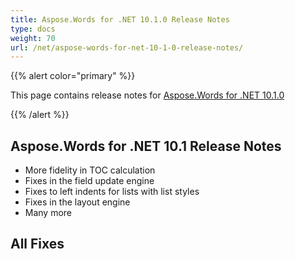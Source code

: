 ```yaml
---
title: Aspose.Words for .NET 10.1.0 Release Notes
type: docs
weight: 70
url: /net/aspose-words-for-net-10-1-0-release-notes/
---
```


{{% alert color="primary" %}} 

This page contains release notes for [Aspose.Words for .NET 10.1.0](http://www.aspose.com/downloads/words/net/new-releases/aspose.words-for-.net-10.1.0/)

{{% /alert %}} 

## **Aspose.Words for .NET 10.1 Release Notes**

- More fidelity in TOC calculation
- Fixes in the field update engine
- Fixes to left indents for lists with list styles
- Fixes in the layout engine
- Many more
## **All Fixes**
